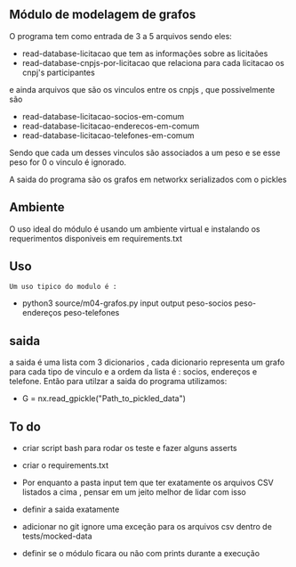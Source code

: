 ## Módulo de modelagem de grafos

O programa tem como entrada de 3 a 5 arquivos sendo eles:

- read-database-licitacao que tem as informações sobre as licitaões
- read-database-cnpjs-por-licitacao que relaciona para cada licitacao
 os cnpj's participantes

e ainda arquivos que são os vinculos entre os cnpjs , que possivelmente são

- read-database-licitacao-socios-em-comum
- read-database-licitacao-enderecos-em-comum
- read-database-licitacao-telefones-em-comum

Sendo que cada um desses vinculos são associados a um peso e se esse peso
for 0 o vinculo é ignorado.

A saida do programa são os grafos em networkx serializados com o pickles

## Ambiente

O uso ideal do módulo é usando  um ambiente virtual e instalando
os requerimentos disponiveis em requirements.txt

## Uso 
    Um uso tipico do modulo é :

-  python3 source/m04-grafos.py input output peso-socios peso-endereços peso-telefones

## saida

a saida é uma lista com  3 dicionarios , cada  dicionario representa um grafo para cada
tipo de vinculo e a ordem da lista é : socios, endereços e telefone. Então para utilzar 
a saida do programa utilizamos:

- G = nx.read_gpickle("Path_to_pickled_data")



## To do

- criar script bash para rodar os teste e fazer alguns asserts

- criar o requirements.txt

- Por enquanto a pasta input tem que ter exatamente os arquivos CSV listados a cima ,
pensar em um jeito melhor de lidar com isso

- definir a saida exatamente 

- adicionar no git ignore uma exceção para os arquivos csv dentro  de tests/mocked-data

- definir se o módulo ficara ou não com prints durante a execução
